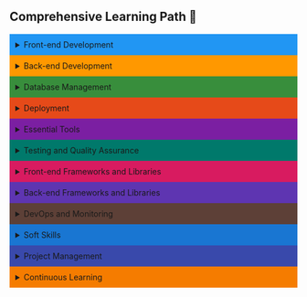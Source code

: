 ## Comprehensive Learning Path 🚀

<details style="background-color: #61dafb;">
<summary style="background-color: #2196F3; padding: 10px">Front-end Development</summary>

- HTML5
- CSS3
- JavaScript (JS)
- React
- Material-UI (MUI)
- Responsive Web Design
- Web Accessibility (A11Y)
- Version Control (e.g., Git)

</details>

<details style="background-color: #FFC107;">
<summary style="background-color: #FF9800; padding: 10px">Back-end Development</summary>

- Node.js
- Express.js
- JSON Web Tokens (JWT)
- Bcrypt
- Microsoft SQL Server (MSSQL)
- Cross-Origin Resource Sharing (CORS)
- Dotenv
- RESTful API Design
- Authentication and Authorization
- Error Handling and Debugging

</details>

<details style="background-color: #4CAF50;">
<summary style="background-color: #388E3C; padding: 10px">Database Management</summary>

- SQL
- Microsoft SQL Server (MSSQL)
- Database Design and Modeling
- Query Optimization
- Data Security

</details>

<details style="background-color: #FF5722;">
<summary style="background-color: #E64A19; padding: 10px">Deployment</summary>

- GitHub Pages
- Heroku
- Vercel
- Microsoft Azure
- Continuous Integration / Continuous Deployment (CI/CD)
- Server Management and Security
- Load Balancing and Scalability

</details>

<details style="background-color: #9C27B0;">
<summary style="background-color: #7B1FA2; padding: 10px">Essential Tools</summary>

- Git
- GitHub
- Yarn
- Text Editors or IDEs (e.g., Visual Studio Code)
- Package Managers (e.g., npm)
- Command Line Interface (CLI) Skills
- Browser Developer Tools

</details>

<details style="background-color: #009688;">
<summary style="background-color: #00796B; padding: 10px">Testing and Quality Assurance</summary>

- Unit Testing
- Integration Testing
- End-to-End Testing
- Test-Driven Development (TDD)
- Code Linting and Formatting
- Performance Testing

</details>

<details style="background-color: #E91E63;">
<summary style="background-color: #D81B60; padding: 10px">Front-end Frameworks and Libraries</summary>

- Redux (for state management)
- Axios (for HTTP requests)
- Router (for navigation)
- Styled Components (for CSS-in-JS)

</details>

<details style="background-color: #673AB7;">
<summary style="background-color: #5E35B1; padding: 10px">Back-end Frameworks and Libraries</summary>

- Express.js Middleware
- Socket.io (for real-time applications)
- GraphQL (alternative to REST)

</details>

<details style="background-color: #795548;">
<summary style="background-color: #5D4037; padding: 10px">DevOps and Monitoring</summary>

- Docker (for containerization)
- Monitoring and Logging Tools (e.g., Prometheus, Grafana)
- Security Best Practices
- Backup and Disaster Recovery Strategies

</details>

<details style="background-color: #2196F3;">
<summary style="background-color: #1976D2; padding: 10px">Soft Skills</summary>

- Problem Solving
- Communication Skills
- Time Management
- Team Collaboration
- Agile Development Methodologies (e.g., Scrum)
- Learning and Adaptability

</details>

<details style="background-color: #3F51B5;">
<summary style="background-color: #3949AB; padding: 10px">Project Management</summary>

- Project Planning
- Issue Tracking (e.g., Jira)
- Version Control Workflow (e.g., Git Flow)

</details>

<details style="background-color: #FF9800;">
<summary style="background-color: #F57C00; padding: 10px">Continuous Learning</summary>

- Keeping Up with Industry Trends
- Online Courses and Tutorials
- Attending Tech Meetups and Conferences
- Building Personal Projects

</details>
